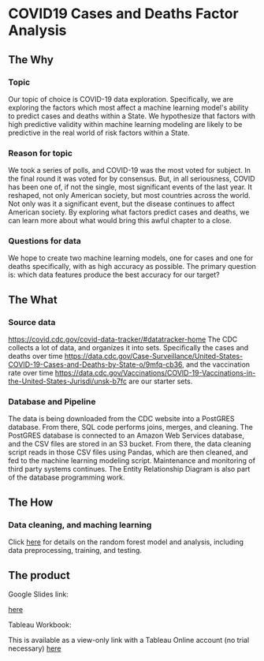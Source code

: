 # COVID19 Cases and Deaths Factor Analysis

## The Why
### Topic

Our topic of choice is COVID-19 data exploration. Specifically, we are exploring the factors which most affect a machine learning model's ability to predict cases and deaths within a State. We hypothesize that factors with high predictive validity within machine learning modeling are likely to be predictive in the real world of risk factors within a State.

### Reason for topic

We took a series of polls, and COVID-19 was the most voted for subject. In the final round it was voted for by consensus. But, in all seriousness, COVID has been one of, if not the single, most significant events of the last year. It reshaped, not only American society, but most countries across the world. Not only was it a significant event, but the disease continues to affect American society. By exploring what factors predict cases and deaths, we can learn more about what would bring this awful chapter to a close.

### Questions for data

We hope to create two machine learning models, one for cases and one for deaths specifically, with as high accuracy as possible. The primary question is: which data features produce the best accuracy for our target?

## The What

### Source data

https://covid.cdc.gov/covid-data-tracker/#datatracker-home The CDC collects a lot of data, and organizes it into sets. Specifically the cases and deaths over time https://data.cdc.gov/Case-Surveillance/United-States-COVID-19-Cases-and-Deaths-by-State-o/9mfq-cb36, and the vaccination rate over time https://data.cdc.gov/Vaccinations/COVID-19-Vaccinations-in-the-United-States-Jurisdi/unsk-b7fc are our starter sets.

### Database and Pipeline
The data is being downloaded from the CDC website into a PostGRES database. From there, SQL code performs joins, merges, and cleaning. The PostGRES database is connected to an Amazon Web Services database, and the CSV files are stored in an S3 bucket.  From there, the data cleaning script reads in those CSV files using Pandas, which are then cleaned, and fed to the machine learning modeling script. Maintenance and monitoring of third party systems continues. The Entity Relationship Diagram is also part of the database programming work.

## The How

### Data cleaning, and maching learning

Click [here](https://github.com/deklund76/project-one/blob/main/MLmodel.md ) for details on the random forest model and analysis, including data preprocessing, training, and testing. 

## The product

Google Slides link:

[here](https://docs.google.com/presentation/d/1Eti-Xp3HtNmAY58WrW7OXlPTRSwAcABQasO9jw3a4Ng/edit#slide=id.p)

Tableau Workbook:

This is available as a view-only link with a Tableau Online account (no trial necessary) [here](https://prod-useast-b.online.tableau.com/#/site/covid19casesanddeathsfactoranalysis/workbooks/287564?:origin=card_share_link)
